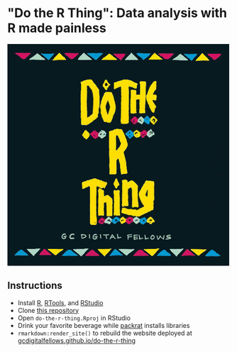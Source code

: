 # "Do the R Thing": Data analysis with R made painless

![](images/header.png)

## Instructions

* Install [R](https://cloud.r-project.org/), [RTools](https://cran.r-project.org/bin/windows/Rtools/), and [RStudio](https://www.rstudio.com/products/rstudio/download/)
* Clone [this repository](https://github.com/GCDigitalFellows/do-the-r-thing)
* Open `do-the-r-thing.Rproj` in RStudio
* Drink your favorite beverage while [packrat](https://rstudio.github.io/packrat/) installs libraries
* `rmarkdown:render_site()` to rebuild the website deployed at [gcdigitalfellows.github.io/do-the-r-thing](https://gcdigitalfellows.github.io/do-the-r-thing/)